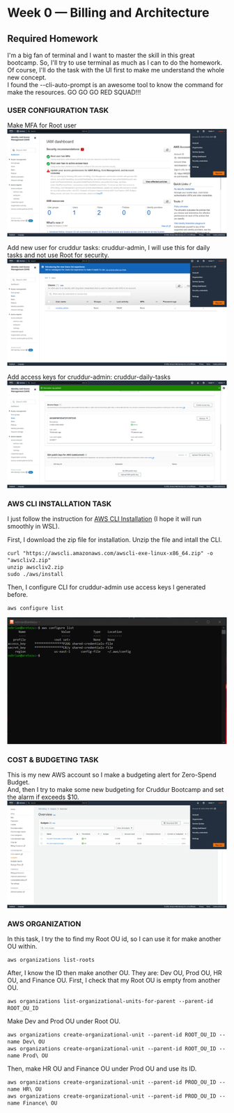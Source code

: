 # Week 0 — Billing and Architecture
## Required Homework

I'm a big fan of terminal and I want to master the skill in this great bootcamp. So, I'll try to use terminal as much as I can to do the homework. <br>
Of course, I'll do the task with the UI first to make me understand the whole new concept. <br>
I found the --cli-auto-prompt is an awesome tool to know the command for make the resources. 
GO GO GO RED SQUAD!!!

### USER CONFIGURATION TASK

Make MFA for Root user
![Activate the MFA for Root](https://github.com/nikofebrianur/aws-bootcamp-cruddur-2023/blob/main/journal/assets/week-0/root-mfa-active.png)

Add new user for cruddur tasks: cruddur-admin, I will use this for daily tasks and not use Root for security.
![Make a new user](https://github.com/nikofebrianur/aws-bootcamp-cruddur-2023/blob/main/journal/assets/week-0/new%20user%20for%20cruddur%20tasks.png)

Add access keys for cruddur-admin: cruddur-daily-tasks
![Access keys for the new user](https://github.com/nikofebrianur/aws-bootcamp-cruddur-2023/blob/main/journal/assets/week-0/access%20keys%20for%20cruddur%20admin.png)

### AWS CLI INSTALLATION TASK
I just follow the instruction for [AWS CLI Installation](https://docs.aws.amazon.com/cli/latest/userguide/getting-started-install.html) (I hope it will run smoothly in WSL).<br>

First, I download the zip file for installation. Unzip the file and intall the CLI.
```
curl "https://awscli.amazonaws.com/awscli-exe-linux-x86_64.zip" -o "awscliv2.zip"
unzip awscliv2.zip
sudo ./aws/install
```

Then, I configure CLI for cruddur-admin use access keys I generated before.
```
aws configure list
```
![pow confifure cli](https://github.com/nikofebrianur/aws-bootcamp-cruddur-2023/blob/main/journal/assets/week-0/aws%20configure%20list.png)

### COST & BUDGETING TASK
This is my new AWS account so I make a budgeting alert for Zero-Spend Budget.<br>
And, then I try to make some new budgeting for Cruddur Bootcamp and set the alarm if exceeds $10.
![Make budgeting](https://github.com/nikofebrianur/aws-bootcamp-cruddur-2023/blob/main/journal/assets/week-0/make%20budgets.png)

### AWS ORGANIZATION
In this task, I try the to find my Root OU id, so I can use it for make another OU within.
```
aws organizations list-roots
```
After, I know the ID then make another OU. They are: Dev OU, Prod OU,  HR OU, and Finance OU. First, I check that my Root OU is empty from another OU. 
```
aws organizations list-organizational-units-for-parent --parent-id ROOT_OU_ID
```
Make Dev and Prod OU under Root OU.
```
aws organizations create-organizational-unit --parent-id ROOT_OU_ID --name Dev\ OU
aws organizations create-organizational-unit --parent-id ROOT_OU_ID --name Prod\ OU
```
Then, make HR OU and Finance OU under Prod OU and use its ID.
```
aws organizations create-organizational-unit --parent-id PROD_OU_ID --name HR\ OU
aws organizations create-organizational-unit --parent-id PROD_OU_ID --name Finance\ OU
```
